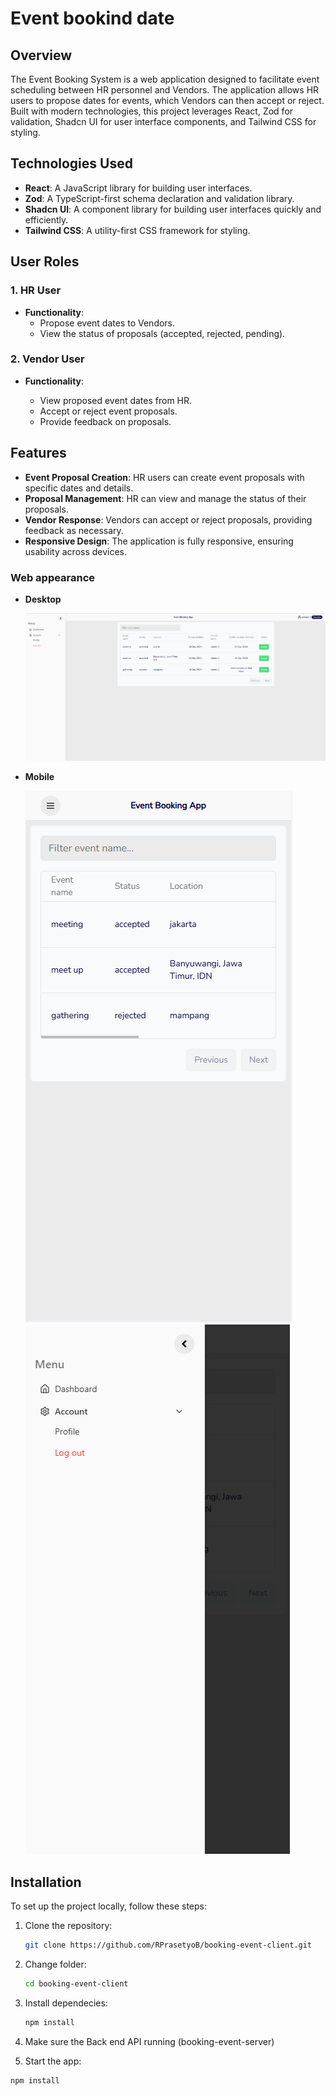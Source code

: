 # Event bookind date

## Overview

The Event Booking System is a web application designed to facilitate event scheduling between HR personnel and Vendors. The application allows HR users to propose dates for events, which Vendors can then accept or reject. Built with modern technologies, this project leverages React, Zod for validation, Shadcn UI for user interface components, and Tailwind CSS for styling.

## Technologies Used

- **React**: A JavaScript library for building user interfaces.
- **Zod**: A TypeScript-first schema declaration and validation library.
- **Shadcn UI**: A component library for building user interfaces quickly and efficiently.
- **Tailwind CSS**: A utility-first CSS framework for styling.

## User Roles

### 1. HR User

- **Functionality**:
  - Propose event dates to Vendors.
  - View the status of proposals (accepted, rejected, pending).

### 2. Vendor User

- **Functionality**:
  
  - View proposed event dates from HR.
  - Accept or reject event proposals.
  - Provide feedback on proposals.

## Features

- **Event Proposal Creation**: HR users can create event proposals with specific dates and details.
- **Proposal Management**: HR can view and manage the status of their proposals.
- **Vendor Response**: Vendors can accept or reject proposals, providing feedback as necessary.
- **Responsive Design**: The application is fully responsive, ensuring usability across devices.

### Web appearance

- **Desktop**
  
  ![](assets/img/README/2024-12-17-21-03-03-image.png)
- **Mobile**
  
  ![](assets/img/README/2024-12-17-21-03-35-image.png)![](assets/img/README/2024-12-17-21-03-58-image.png)

## Installation

To set up the project locally, follow these steps:

1. Clone the repository:
   
   ```bash
   git clone https://github.com/RPrasetyoB/booking-event-client.git
   ```

2. Change folder:
   
   ```bash
   cd booking-event-client
   ```

3. Install dependecies:
   
   ```bash
   npm install
   ```
4. Make sure the Back end API running (booking-event-server)

5. Start the app:                   

  ```bash
  npm install
  ```
